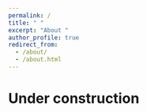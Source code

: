 ```yaml
---
permalink: /
title: " "
excerpt: "About "
author_profile: true
redirect_from: 
  - /about/
  - /about.html
---
```


# Under construction
